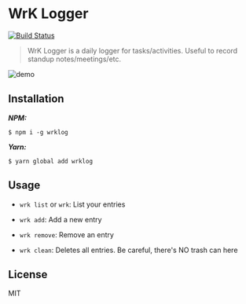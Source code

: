 # WrK Logger

[![Build Status](https://travis-ci.org/djalmaaraujo/wrk.svg?branch=master)](https://travis-ci.org/djalmaaraujo/wrk)

> WrK Logger is a daily logger for tasks/activities. Useful to record standup notes/meetings/etc.

![demo](http://g.recordit.co/apNxRXUI4J.gif)

## Installation

***NPM:***

```
$ npm i -g wrklog
```

***Yarn:***

```
$ yarn global add wrklog
```

## Usage
 - `wrk list` or `wrk`: List your entries

 - `wrk add`: Add a new entry

 - `wrk remove`: Remove an entry

 - `wrk clean`: Deletes all entries. Be careful, there's NO trash can here

## License

MIT
